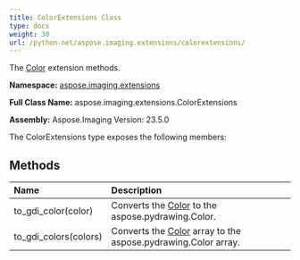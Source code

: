 ```yaml
---
title: ColorExtensions Class
type: docs
weight: 30
url: /python-net/aspose.imaging.extensions/colorextensions/
---
```


The [Color](/imaging/python-net/aspose.imaging/color/) extension methods.

**Namespace:** [aspose.imaging.extensions](/imaging/python-net/aspose.imaging.extensions/)

**Full Class Name:** aspose.imaging.extensions.ColorExtensions

**Assembly:**  Aspose.Imaging Version: 23.5.0

The ColorExtensions type exposes the following members:
## **Methods**
|**Name**|**Description**|
| :- | :- |
|to_gdi_color(color)|Converts the [Color](/imaging/python-net/aspose.imaging/color/) to the aspose.pydrawing.Color.|
|to_gdi_colors(colors)|Converts the [Color](/imaging/python-net/aspose.imaging/color/) array to the aspose.pydrawing.Color array.|

